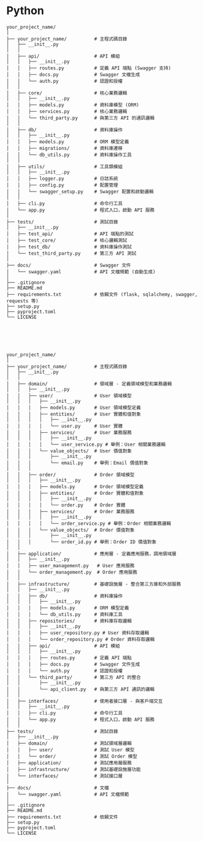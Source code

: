 # Python

    your_project_name/
    │
    ├── your_project_name/          # 主程式碼目錄
    │   ├── __init__.py             
    │   │
    │   ├── api/                    # API 模組
    │   │   ├── __init__.py
    │   │   ├── routes.py           # 定義 API 端點 (Swagger 支持)
    │   │   ├── docs.py             # Swagger 文檔生成
    │   │   └── auth.py             # 認證和授權
    │   │
    │   ├── core/                   # 核心業務邏輯
    │   │   ├── __init__.py
    │   │   ├── models.py           # 資料庫模型 (ORM)
    │   │   ├── services.py         # 核心業務邏輯
    │   │   └── third_party.py      # 與第三方 API 的通訊邏輯
    │   │
    │   ├── db/                     # 資料庫操作
    │   │   ├── __init__.py
    │   │   ├── models.py           # ORM 模型定義
    │   │   ├── migrations/         # 資料庫遷移
    │   │   └── db_utils.py         # 資料庫操作工具
    │   │
    │   ├── utils/                  # 工具類模組
    │   │   ├── __init__.py
    │   │   ├── logger.py           # 日誌系統
    │   │   ├── config.py           # 配置管理
    │   │   └── swagger_setup.py    # Swagger 配置和啟動邏輯
    │   │
    │   ├── cli.py                  # 命令行工具
    │   └── app.py                  # 程式入口，啟動 API 服務
    │
    ├── tests/                      # 測試目錄
    │   ├── __init__.py
    │   ├── test_api/               # API 端點的測試
    │   ├── test_core/              # 核心邏輯測試
    │   ├── test_db/                # 資料庫操作測試
    │   └── test_third_party.py     # 第三方 API 測試
    │
    ├── docs/                       # Swagger 文件
    │   └── swagger.yaml            # API 文檔規範 (自動生成)
    │
    ├── .gitignore                  
    ├── README.md                   
    ├── requirements.txt            # 依賴文件 (flask, sqlalchemy, swagger, requests 等)
    ├── setup.py                    
    ├── pyproject.toml              
    └── LICENSE    






    your_project_name/
    │
    ├── your_project_name/          # 主程式碼目錄
    │   ├── __init__.py             
    │   │
    │   ├── domain/                 # 領域層 - 定義領域模型和業務邏輯
    │   │   ├── __init__.py
    │   │   ├── user/               # User 領域模型
    │   │   │   ├── __init__.py
    │   │   │   ├── models.py       # User 領域模型定義
    │   │   │   ├── entities/       # User 實體和值對象
    │   │   │   │   ├── __init__.py
    │   │   │   │   └── user.py     # User 實體
    │   │   │   ├── services/       # User 業務服務
    │   │   │   │   ├── __init__.py
    │   │   │   │   └── user_service.py # 舉例：User 相關業務邏輯
    │   │   │   └── value_objects/  # User 價值對象
    │   │   │       ├── __init__.py
    │   │   │       └── email.py    # 舉例：Email 價值對象
    │   │   │
    │   │   ├── order/              # Order 領域模型
    │   │   │   ├── __init__.py
    │   │   │   ├── models.py       # Order 領域模型定義
    │   │   │   ├── entities/       # Order 實體和值對象
    │   │   │   │   ├── __init__.py
    │   │   │   │   └── order.py    # Order 實體
    │   │   │   ├── services/       # Order 業務服務
    │   │   │   │   ├── __init__.py
    │   │   │   │   └── order_service.py # 舉例：Order 相關業務邏輯
    │   │   │   └── value_objects/  # Order 價值對象
    │   │   │       ├── __init__.py
    │   │   │       └── order_id.py # 舉例：Order ID 價值對象
    │   │
    │   ├── application/            # 應用層 - 定義應用服務，調用領域層
    │   │   ├── __init__.py
    │   │   ├── user_management.py   # User 應用服務
    │   │   └── order_management.py  # Order 應用服務
    │   │
    │   ├── infrastructure/         # 基礎設施層 - 整合第三方庫和外部服務
    │   │   ├── __init__.py
    │   │   ├── db/                 # 資料庫操作
    │   │   │   ├── __init__.py
    │   │   │   ├── models.py       # ORM 模型定義
    │   │   │   └── db_utils.py     # 資料庫工具
    │   │   ├── repositories/       # 資料庫存取邏輯
    │   │   │   ├── __init__.py
    │   │   │   ├── user_repository.py # User 資料存取邏輯
    │   │   │   └── order_repository.py # Order 資料存取邏輯
    │   │   ├── api/                # API 模組
    │   │   │   ├── __init__.py
    │   │   │   ├── routes.py       # 定義 API 端點
    │   │   │   ├── docs.py         # Swagger 文件生成
    │   │   │   └── auth.py         # 認證和授權
    │   │   └── third_party/        # 第三方 API 的整合
    │   │       ├── __init__.py
    │   │       └── api_client.py   # 與第三方 API 通訊的邏輯
    │   │
    │   ├── interfaces/             # 使用者接口層 - 與客戶端交互
    │   │   ├── __init__.py
    │   │   ├── cli.py              # 命令行工具
    │   │   └── app.py              # 程式入口，啟動 API 服務
    │   │
    ├── tests/                      # 測試目錄
    │   ├── __init__.py
    │   ├── domain/                 # 測試領域層邏輯
    │   │   ├── user/               # 測試 User 模型
    │   │   └── order/              # 測試 Order 模型
    │   ├── application/            # 測試應用層服務
    │   ├── infrastructure/         # 測試基礎設施層功能
    │   └── interfaces/             # 測試接口層
    │
    ├── docs/                       # 文檔
    │   └── swagger.yaml            # API 文檔規範
    │
    ├── .gitignore                  
    ├── README.md                   
    ├── requirements.txt            # 依賴文件
    ├── setup.py                    
    ├── pyproject.toml              
    └── LICENSE  
